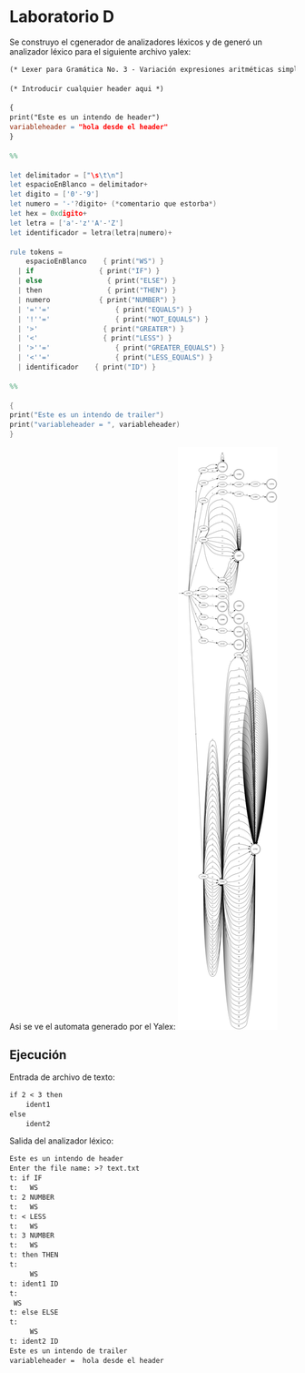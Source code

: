 # Laboratorio D
Se construyo el cgenerador de analizadores léxicos y de generó un analizador léxico para
el siguiente archivo yalex:

```lex
(* Lexer para Gramática No. 3 - Variación expresiones aritméticas simples *)

(* Introducir cualquier header aqui *)

{
print("Este es un intendo de header")
variableheader = "hola desde el header"
}

%%

let delimitador = ["\s\t\n"]
let espacioEnBlanco = delimitador+
let digito = ['0'-'9']
let numero = '-'?digito+ (*comentario que estorba*)
let hex = 0xdigito+
let letra = ['a'-'z''A'-'Z']
let identificador = letra(letra|numero)+

rule tokens =
    espacioEnBlanco    { print("WS") }
  | if                { print("IF") }
  | else                { print("ELSE") }
  | then                { print("THEN") }
  | numero            { print("NUMBER") }
  | '=''='                { print("EQUALS") }
  | '!''='                { print("NOT_EQUALS") }
  | '>'                { print("GREATER") }
  | '<'                { print("LESS") }
  | '>''='                { print("GREATER_EQUALS") }
  | '<''='                { print("LESS_EQUALS") }
  | identificador    { print("ID") }

%%

{
print("Este es un intendo de trailer")
print("variableheader = ", variableheader)
}
```

Asi se ve el automata generado por el Yalex:
![automatalexical5.png](images%2Fautomatalexical5.png)


## Ejecución

Entrada de archivo de texto:
```txt
if 2 < 3 then
    ident1
else
    ident2
```

Salida del analizador léxico:
```txt
Este es un intendo de header
Enter the file name: >? text.txt
t: if IF
t:   WS
t: 2 NUMBER
t:   WS
t: < LESS
t:   WS
t: 3 NUMBER
t:   WS
t: then THEN
t: 
     WS
t: ident1 ID
t: 
 WS
t: else ELSE
t: 
     WS
t: ident2 ID
Este es un intendo de trailer
variableheader =  hola desde el header
```